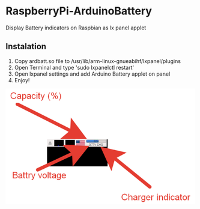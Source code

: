 # RaspberryPi-ArduinoBattery
Display Battery indicators on Raspbian as lx panel applet

## Instalation

1. Copy ardbatt.so file to /usr/lib/arm-linux-gnueabihf/lxpanel/plugins
2. Open Terminal and type 'sudo lxpanelctl restart'
3. Open lxpanel settings and add Arduino Battery applet on panel
4. Enjoy!

![Screenshot example](https://github.com/djspawnbrest/RaspberryPi-ArduinoBattery/blob/raspbian/screenshot.png)